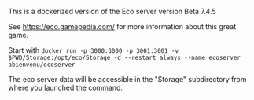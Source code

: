 This is a dockerized version of the Eco server version Beta 7.4.5

See https://eco.gamepedia.com/ for more information about this great game.

Start with `docker run -p 3000:3000 -p 3001:3001 -v $PWD/Storage:/opt/eco/Storage -d --restart always --name ecoserver abienvenu/ecoserver`

The eco server data will be accessible in the "Storage" subdirectory from where you launched the command.
